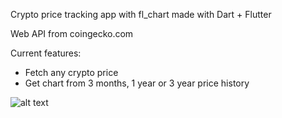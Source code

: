 Crypto price tracking app with fl_chart made with Dart + Flutter

Web API from coingecko.com

Current features:
- Fetch any crypto price
- Get chart from 3 months, 1 year or 3 year price history

![alt text](https://i.imgur.com/L1x8RcZ.png)
